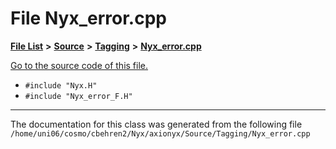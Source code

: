 
# File Nyx\_error.cpp


[**File List**](files.md) **>** [**Source**](dir_74389ed8173ad57b461b9d623a1f3867.md) **>** [**Tagging**](dir_c14a965952b26c2f69053cc66c8fb69f.md) **>** [**Nyx\_error.cpp**](Source_2Tagging_2Nyx__error_8cpp.md)

[Go to the source code of this file.](Source_2Tagging_2Nyx__error_8cpp_source.md)



* `#include "Nyx.H"`
* `#include "Nyx_error_F.H"`
























------------------------------
The documentation for this class was generated from the following file `/home/uni06/cosmo/cbehren2/Nyx/axionyx/Source/Tagging/Nyx_error.cpp`